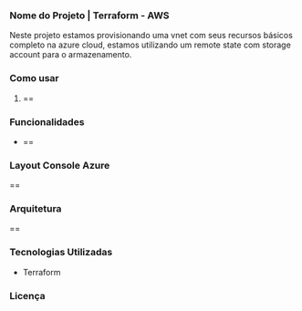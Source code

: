 ### Nome do Projeto | Terraform - AWS

Neste projeto estamos provisionando uma vnet com seus recursos básicos completo na azure cloud, 
estamos utilizando um remote state com storage account para o armazenamento.

### Como usar

1. ==

### Funcionalidades

- ==

### Layout Console Azure

==

### Arquitetura

==

### Tecnologias Utilizadas

- Terraform

### Licença
